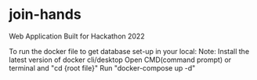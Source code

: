 # join-hands
Web Application Built for Hackathon 2022

To run the docker file to get database set-up in your local:
    Note: Install the latest version of docker cli/desktop
    Open CMD(command prompt) or terminal and "cd {root file}"
    Run "docker-compose up -d"
